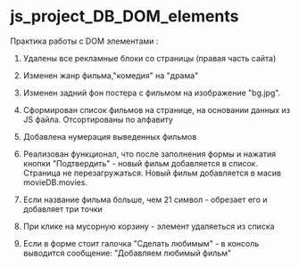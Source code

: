 # js_project_DB_DOM_elements

Практика работы с DOM элементами :
  1) Удалены все рекламные блоки со страницы (правая часть сайта)

  2) Изменен жанр фильма,"комедия" на "драма"

  3) Изменен задний фон постера с фильмом на изображение "bg.jpg".

  4) Сформирован список фильмов на странице, на основании данных из  JS файла.
  Отсортированы по алфавиту 

  5) Добавлена нумерация выведенных фильмов 

  6) Реализован функционал, что после заполнения формы и нажатия кнопки "Подтвердить" - 
  новый фильм добавляется в список. Страница не перезагружаться.
  Новый фильм добавляется в масив movieDB.movies.

  7) Если название фильма больше, чем 21 символ - обрезает его и добавляет три точки

  8) При клике на мусорную корзину - элемент  удаляеться из списка 

  9) Если в форме стоит галочка "Сделать любимым" - в консоль выводится сообщение: 
  "Добавляем любимый фильм"
